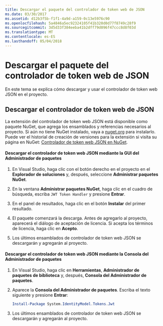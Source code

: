 ```yaml
---
title: Descargar el paquete del controlador de token web de JSON
ms.date: 03/30/2017
ms.assetid: d12b3f5b-f1f1-4a9d-a159-0c13e5976c90
ms.openlocfilehash: 5a4846a5ec92324105f41b320d0d77f8749c28f9
ms.sourcegitcommit: 3d5d33f384eeba41b2dff79d096f47ccc8d8f03d
ms.translationtype: MT
ms.contentlocale: es-ES
ms.lasthandoff: 05/04/2018
---
```

# <a name="downloading-the-json-web-token-handler-package"></a>Descargar el paquete del controlador de token web de JSON
En este tema se explica cómo descargar y usar el controlador de token web JSON en el proyecto.  
  
## <a name="downloading-the-json-web-token-handler"></a>Descargar el controlador de token web de JSON  
 La extensión del controlador de token web JSON está disponible como paquete NuGet, que agrega los ensamblados y referencias necesarios al proyecto. Si aún no tiene NuGet instalado, vaya a [nuget.org](http://nuget.org) para instalarlo. Puede ver el historial de creación de versiones para la extensión si visita su página en NuGet: [Controlador de token web JSON en NuGet](http://www.nuget.org/packages/System.IdentityModel.Tokens.Jwt/).  
  
#### <a name="downloading-the-json-web-token-handler-by-using-the-package-manager-gui"></a>Descargar el controlador de token web JSON mediante la GUI del Administrador de paquetes  
  
1.  En Visual Studio, haga clic con el botón derecho en el proyecto en el **Explorador de soluciones** y, después, seleccione **Administrar paquetes NuGet**.  
  
2.  En la ventana **Administrar paquetes NuGet**, haga clic en el cuadro de búsqueda, escriba `JWT Token Handler` y presione **Entrar**.  
  
3.  En el panel de resultados, haga clic en el botón **Instalar** del primer resultado.  
  
4.  El paquete comenzará la descarga. Antes de agregarlo al proyecto, aparecerá el diálogo de aceptación de licencia. Si acepta los términos de licencia, haga clic en **Acepto**.  
  
5.  Los últimos ensamblados de controlador de token web JSON se descargarán y agregarán al proyecto.  
  
#### <a name="downloading-the-json-web-token-handler-by-using-the-package-manager-console"></a>Descargar el controlador de token web JSON mediante la Consola del Administrador de paquetes  
  
1.  En Visual Studio, haga clic en **Herramientas**, **Administrador de paquetes de biblioteca** y, después, **Consola del Administrador de paquetes**.  
  
2.  Aparece la **Consola del Administrador de paquetes**. Escriba el texto siguiente y presione **Entrar**:  
  
    ```powershell  
    Install-Package System.IdentityModel.Tokens.Jwt  
    ```  
  
3.  Los últimos ensamblados de controlador de token web JSON se descargarán y agregarán al proyecto.

